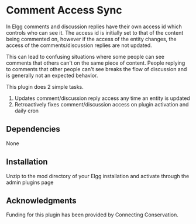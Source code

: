 # Comment Access Sync

In Elgg comments and discussion replies have their own access id which controls who can see it.
The access id is initially set to that of the content being commented on, however if the access
of the entity changes, the access of the comments/discussion replies are not updated.

This can lead to confusing situations where some people can see comments that others can't on the same
piece of content.  People replying to comments that other people can't see breaks the flow of
discussion and is generally not an expected behavior.

This plugin does 2 simple tasks.

1. Updates comment/discussion reply access any time an entity is updated
2. Retroactively fixes comment/discussion access on plugin activation and daily cron


## Dependencies

None


## Installation

Unzip to the mod directory of your Elgg installation and activate through the admin plugins page

## Acknowledgments

Funding for this plugin has been provided by Connecting Conservation.